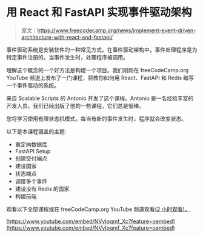 # 用 React 和 FastAPI 实现事件驱动架构

> 原文：<https://www.freecodecamp.org/news/implement-event-driven-architecture-with-react-and-fastapi/>

事件驱动系统是安装软件的一种常见方式。在事件驱动架构中，事件处理程序是为特定事件注册的。当事件发生时，处理程序被调用。

理解这个概念的一个好方法是构建一个项目。我们刚刚在 freeCodeCamp.org YouTube 频道上发布了一门课程，将教你如何用 React、FastAPI 和 Redis 编写一个事件驱动的系统。

来自 Scalable Scripts 的 Antonio 开发了这个课程。Antonio 是一名经验丰富的开发人员。我们已经出版了他的一些课程，它们总是很棒。

您将学习使用有限状态机模式。每当有新的事件发生时，程序就会改变状态。

以下是本课程涵盖的主题:

*   重定向数据库
*   FastAPI Setup
*   创建交付端点
*   建设国家
*   状态端点
*   调度多个事件
*   建设没有 Redis 的国家
*   构建前端

观看以下全部课程或在 freeCodeCamp.org YouTube 频道观看[(2 小时观看)。](https://youtu.be/NVvIpqmf_Xc)

[https://www.youtube.com/embed/NVvIpqmf_Xc?feature=oembed](https://www.youtube.com/embed/NVvIpqmf_Xc?feature=oembed)